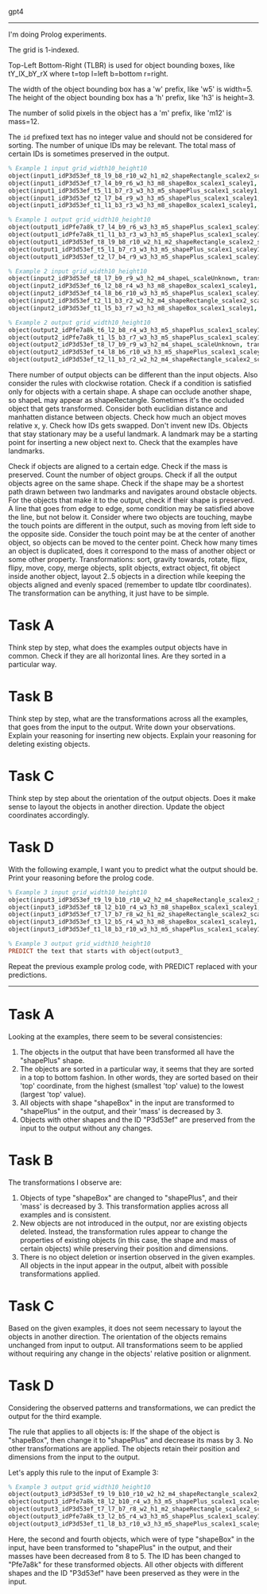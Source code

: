 gpt4

---

I'm doing Prolog experiments.


The grid is 1-indexed.


Top-Left Bottom-Right (TLBR) is used for object bounding boxes, like tY_lX_bY_rX where t=top l=left b=bottom r=right.


The width of the object bounding box has a 'w' prefix, like 'w5' is width=5.
The height of the object bounding box has a 'h' prefix, like 'h3' is height=3.

The number of solid pixels in the object has a 'm' prefix, like 'm12' is mass=12.

The `id` prefixed text has no integer value and should not be considered for sorting. The number of unique IDs may be relevant. The total mass of certain IDs is sometimes preserved in the output.
```prolog
% Example 1 input grid_width10_height10
object(input1_idP3d53ef_t8_l9_b8_r10_w2_h1_m2_shapeRectangle_scalex2_scaley1, transform(all)).
object(input1_idP3d53ef_t7_l4_b9_r6_w3_h3_m8_shapeBox_scalex1_scaley1, transform(all)).
object(input1_idP3d53ef_t5_l1_b7_r3_w3_h3_m5_shapePlus_scalex1_scaley1, transform(all)).
object(input1_idP3d53ef_t2_l7_b4_r9_w3_h3_m5_shapePlus_scalex1_scaley1, transform(all)).
object(input1_idP3d53ef_t1_l1_b3_r3_w3_h3_m8_shapeBox_scalex1_scaley1, transform(all)).

% Example 1 output grid_width10_height10
object(output1_idPfe7a8k_t7_l4_b9_r6_w3_h3_m5_shapePlus_scalex1_scaley1, transform(all)).
object(output1_idPfe7a8k_t1_l1_b3_r3_w3_h3_m5_shapePlus_scalex1_scaley1, transform(all)).
object(output1_idP3d53ef_t8_l9_b8_r10_w2_h1_m2_shapeRectangle_scalex2_scaley1, transform(all)).
object(output1_idP3d53ef_t5_l1_b7_r3_w3_h3_m5_shapePlus_scalex1_scaley1, transform(all)).
object(output1_idP3d53ef_t2_l7_b4_r9_w3_h3_m5_shapePlus_scalex1_scaley1, transform(all)).

% Example 2 input grid_width10_height10
object(input2_idP3d53ef_t8_l7_b9_r9_w3_h2_m4_shapeL_scaleUnknown, transform(rot0_flip90)).
object(input2_idP3d53ef_t6_l2_b8_r4_w3_h3_m8_shapeBox_scalex1_scaley1, transform(all)).
object(input2_idP3d53ef_t4_l8_b6_r10_w3_h3_m5_shapePlus_scalex1_scaley1, transform(all)).
object(input2_idP3d53ef_t2_l1_b3_r2_w2_h2_m4_shapeRectangle_scalex2_scaley2, transform(all)).
object(input2_idP3d53ef_t1_l5_b3_r7_w3_h3_m8_shapeBox_scalex1_scaley1, transform(all)).

% Example 2 output grid_width10_height10
object(output2_idPfe7a8k_t6_l2_b8_r4_w3_h3_m5_shapePlus_scalex1_scaley1, transform(all)).
object(output2_idPfe7a8k_t1_l5_b3_r7_w3_h3_m5_shapePlus_scalex1_scaley1, transform(all)).
object(output2_idP3d53ef_t8_l7_b9_r9_w3_h2_m4_shapeL_scaleUnknown, transform(rot0_flip90)).
object(output2_idP3d53ef_t4_l8_b6_r10_w3_h3_m5_shapePlus_scalex1_scaley1, transform(all)).
object(output2_idP3d53ef_t2_l1_b3_r2_w2_h2_m4_shapeRectangle_scalex2_scaley2, transform(all)).
```


There number of output objects can be different than the input objects. Also consider the rules with clockwise rotation.
Check if a condition is satisfied only for objects with a certain shape.
A shape can occlude another shape, so shapeL may appear as shapeRectangle. Sometimes it's the occluded object that gets transformed.
Consider both euclidian distance and manhatten distance between objects.
Check how much an object moves relative x, y.
Check how IDs gets swapped. Don't invent new IDs.
Objects that stay stationary may be a useful landmark. A landmark may be a starting point for inserting a new object next to. Check that the examples have landmarks.


Check if objects are aligned to a certain edge. Check if the mass is preserved. Count the number of object groups.
Check if all the output objects agree on the same shape.
Check if the shape may be a shortest path drawn between two landmarks and navigates around obstacle objects.
For the objects that make it to the output, check if their shape is preserved.
A line that goes from edge to edge, some condition may be satisfied above the line, but not below it.
Consider where two objects are touching, maybe the touch points are different in the output, such as moving from left side to the opposite side.
Consider the touch point may be at the center of another object, so objects can be moved to the center point.
Check how many times an object is duplicated, does it correspond to the mass of another object or some other property.
Transformations: sort, gravity towards, rotate, flipx, flipy, move, copy, merge objects, split objects, extract object, fit object inside another object, layout 2..5 objects in a direction while keeping the objects aligned and evenly spaced (remember to update tlbr coordinates). The transformation can be anything, it just have to be simple.


# Task A
Think step by step, what does the examples output objects have in common. Check if they are all horizontal lines. Are they sorted in a particular way.


# Task B
Think step by step, what are the transformations across all the examples, that goes from the input to the output. Write down your observations.
Explain your reasoning for inserting new objects.
Explain your reasoning for deleting existing objects.


# Task C
Think step by step about the orientation of the output objects. Does it make sense to layout the objects in another direction. Update the object coordinates accordingly.


# Task D
With the following example, I want you to predict what the output should be. Print your reasoning before the prolog code.


```prolog
% Example 3 input grid_width10_height10
object(input3_idP3d53ef_t9_l9_b10_r10_w2_h2_m4_shapeRectangle_scalex2_scaley2, transform(all)).
object(input3_idP3d53ef_t8_l2_b10_r4_w3_h3_m8_shapeBox_scalex1_scaley1, transform(all)).
object(input3_idP3d53ef_t7_l7_b7_r8_w2_h1_m2_shapeRectangle_scalex2_scaley1, transform(all)).
object(input3_idP3d53ef_t3_l2_b5_r4_w3_h3_m8_shapeBox_scalex1_scaley1, transform(all)).
object(input3_idP3d53ef_t1_l8_b3_r10_w3_h3_m5_shapePlus_scalex1_scaley1, transform(all)).

% Example 3 output grid_width10_height10
PREDICT the text that starts with object(output3_
```
Repeat the previous example prolog code, with PREDICT replaced with your predictions.

---

# Task A
Looking at the examples, there seem to be several consistencies:

1. The objects in the output that have been transformed all have the "shapePlus" shape.
2. The objects are sorted in a particular way, it seems that they are sorted in a top to bottom fashion. In other words, they are sorted based on their 'top' coordinate, from the highest (smallest 'top' value) to the lowest (largest 'top' value).
3. All objects with shape "shapeBox" in the input are transformed to "shapePlus" in the output, and their 'mass' is decreased by 3.
4. Objects with other shapes and the ID "P3d53ef" are preserved from the input to the output without any changes.

# Task B
The transformations I observe are:

1. Objects of type "shapeBox" are changed to "shapePlus", and their 'mass' is decreased by 3. This transformation applies across all examples and is consistent.
2. New objects are not introduced in the output, nor are existing objects deleted. Instead, the transformation rules appear to change the properties of existing objects (in this case, the shape and mass of certain objects) while preserving their position and dimensions.
3. There is no object deletion or insertion observed in the given examples. All objects in the input appear in the output, albeit with possible transformations applied.

# Task C
Based on the given examples, it does not seem necessary to layout the objects in another direction. The orientation of the objects remains unchanged from input to output. All transformations seem to be applied without requiring any change in the objects' relative position or alignment.

# Task D
Considering the observed patterns and transformations, we can predict the output for the third example.

The rule that applies to all objects is: If the shape of the object is "shapeBox", then change it to "shapePlus" and decrease its mass by 3. No other transformations are applied. The objects retain their position and dimensions from the input to the output.

Let's apply this rule to the input of Example 3:

```prolog
% Example 3 output grid_width10_height10
object(output3_idP3d53ef_t9_l9_b10_r10_w2_h2_m4_shapeRectangle_scalex2_scaley2, transform(all)).
object(output3_idPfe7a8k_t8_l2_b10_r4_w3_h3_m5_shapePlus_scalex1_scaley1, transform(all)).
object(output3_idP3d53ef_t7_l7_b7_r8_w2_h1_m2_shapeRectangle_scalex2_scaley1, transform(all)).
object(output3_idPfe7a8k_t3_l2_b5_r4_w3_h3_m5_shapePlus_scalex1_scaley1, transform(all)).
object(output3_idP3d53ef_t1_l8_b3_r10_w3_h3_m5_shapePlus_scalex1_scaley1, transform(all)).
```

Here, the second and fourth objects, which were of type "shapeBox" in the input, have been transformed to "shapePlus" in the output, and their masses have been decreased from 8 to 5. The ID has been changed to "Pfe7a8k" for these transformed objects. All other objects with different shapes and the ID "P3d53ef" have been preserved as they were in the input.

